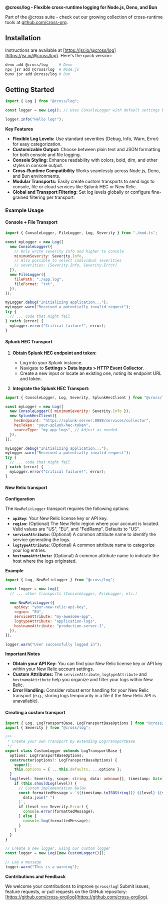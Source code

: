 **@cross/log - Flexible cross-runtime logging for Node.js, Deno, and Bun**

Part of the @cross suite - check out our growing collection of cross-runtime tools at [github.com/cross-org](https://github.com/cross-org).

## Installation

Instructions are available at
[https://jsr.io/@cross/log](https://jsr.io/@cross/log). Here's the quick
version:

```bash
deno add @cross/log     # Deno
npx jsr add @cross/log  # Node.js
bunx jsr add @cross/log # Bun
```

## Getting Started

```javascript
import { Log } from "@cross/log";

const logger = new Log(); // Uses ConsoleLogger with default settings by default

logger.info("Hello log!");
```

**Key Features**

- **Flexible Log Levels:** Use standard severities (Debug, Info, Warn, Error)
  for easy categorization.
- **Customizable Output:** Choose between plain text and JSON formatting for
  both console and file logging.
- **Console Styling:** Enhance readability with colors, bold, dim, and other
  styles in console output.
- **Cross-Runtime Compatibility** Works seamlessly across Node.js, Deno, and Bun
  environments.
- **Modular Transports:** Easily create custom transports to send logs to
  console, file or cloud services like Splunk HEC or New Relic.
- **Global and Transport Filtering:** Set log levels globally or configure
  fine-grained filtering per transport.

### Example Usage

#### Console + File Transport

```javascript
import { ConsoleLogger, FileLogger, Log, Severity } from "./mod.ts";

const myLogger = new Log([
  new ConsoleLogger({
    // Only write severity Info and higher to console
    minimumSeverity: Severity.Info,
    // Also possible to select individual severities
    // severities: [Severity.Info, Severity.Error]
  }),
  new FileLogger({
    filePath: "./app.log",
    fileFormat: "txt",
  }),
]);

myLogger.debug("Initializing application...");
myLogger.warn("Received a potentially invalid request");
try {
  // ... code that might fail
} catch (error) {
  myLogger.error("Critical failure!", error);
}
```

#### Splunk HEC Transport

1. **Obtain Splunk HEC endpoint and token:**
   - Log into your Splunk instance.
   - Navigate to **Settings > Data Inputs > HTTP Event Collector**.
   - Create a new input or locate an existing one, noting its endpoint URL and
     token.

2. **Integrate the Splunk HEC Transport:**

```javascript
import { ConsoleLogger, Log, Severity, SplunkHecClient } from "@cross/log";

const myLogger = new Log([
  new ConsoleLogger({ minimumSeverity: Severity.Info }),
  new SplunkHecClient({
    hecEndpoint: "https://splunk-server:8088/services/collector",
    hecToken: "your-splunk-hec-token",
    sourceType: "my_app_logs", // Adjust as needed
  }),
]);

myLogger.debug("Initializing application...");
myLogger.warn("Received a potentially invalid request");
try {
  // ... code that might fail
} catch (error) {
  myLogger.error("Critical failure!", error);
}
```

#### New Relic transport

**Configuration**

The `NewRelicLogger` transport requires the following options:

- **`apiKey`:** Your New Relic license key or API key.
- **`region`:** (Optional) The New Relic region where your account is located.
  Valid values are "US", "EU", and "FedRamp". Defaults to "US".
- **`serviceAttribute`:** (Optional) A common attribute name to identify the
  service generating the logs.
- **`logtypeAttribute`:** (Optional) A common attribute name to categorize your
  log entries.
- **`hostnameAttribute`:** (Optional) A common attribute name to indicate the
  host where the logs originated.

**Example**

```javascript
import { Log, NewRelicLogger } from "@cross/log";

const logger = new Log([
  // ... other transports (ConsoleLogger, FileLogger, etc.)

  new NewRelicLogger({
    apiKey: "your-new-relic-api-key",
    region: "EU",
    serviceAttribute: "my-awesome-app",
    logtypeAttribute: "application-logs",
    hostnameAttribute: "production-server-1",
  }),
]);

logger.warn("User successfully logged in");
```

**Important Notes**

- **Obtain your API Key:** You can find your New Relic license key or API key
  within your New Relic account settings.
- **Custom Attributes:** The `serviceAttribute`, `logtypeAttribute` and
  `hostnameAttribute` help you organize and filter your logs within New Relic.
- **Error Handling:** Consider robust error handling for your New Relic
  transport (e.g., storing logs temporarily in a file if the New Relic API is
  unavailable).

#### Creating a custom transport

```ts
import { Log, LogTransportBase, LogTransportBaseOptions } from "@cross/log";
import { Severity } from "@cross/log";

/**
 * Create your own Transport by extending LogTransportBase
 */
export class CustomLogger extends LogTransportBase {
  options: LogTransportBaseOptions;
  constructor(options?: LogTransportBaseOptions) {
    super();
    this.options = { ...this.defaults, ...options };
  }
  log(level: Severity, scope: string, data: unknown[], timestamp: Date) {
    if (this.shouldLog(level)) {
      // Custom implementation below
      const formattedMessage = `${timestamp.toISOString()} ${level} ${scope} ${
        data.join(" ")
      }`;
      if (level === Severity.Error) {
        console.error(formattedMessage);
      } else {
        console.log(formattedMessage);
      }
    }
  }
}

// Create a new logger, using our custom logger
const logger = new Log([new CustomLogger()]);

// Log a message
logger.warn("This is a warning");
```

**Contributions and Feedback**

We welcome your contributions to improve `@cross/log`! Submit issues, feature
requests, or pull requests on the GitHub repository:
[https://github.com/cross-org/log](https://github.com/cross-org/log).
